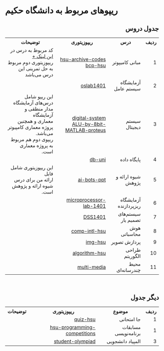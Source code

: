 # ریپوهای مربوط به دانشگاه حکیم

<div dir='rtl'>
<h2>جدول دروس</h2>
<table>
  <tr>
    <th>ردیف</th>
    <th>درس</th>
    <th>ریپوزیتوری</th>
    <th>توضیحات</th>
  </tr>
  <tr>
    <td>1</td>
    <td>مبانی کامیپوتر</td>
    <td>
        <a href='https://github.com/EnAnsari/hsu-archive-codes/'>hsu-archive-codes</a><br>
        <a href='https://github.com/EnAnsari/bcp-hsu'>bcp-hsu</a>
    </td>
    <td>کد مربوط به درس در 
        <a href='https://github.com/EnAnsari/hsu-archive-codes/tree/main/semiterm_1/Programming-Basics'>این لینک +</a><br>
        ریپوزیتوری دوم مربوط به حل تمرینی این درس می‌باشد
    </td>
  </tr>
  <tr>
    <td>2</td>
    <td>آزمایشگاه سیستم عامل</td>
    <td>
        <a href='https://github.com/EnAnsari/oslab1401'>oslab1401</a>
    </td>
    <td></td>
  </tr>
  <tr>
    <td>3</td>
    <td>سیستم دیجیتال</td>
    <td>
        <a href='https://github.com/EnAnsari/digital-system'>digital-system</a><br><a href='https://github.com/EnAnsari/ALU-by-8bit-MATLAB-proteus'>ALU-by-8bit-MATLAB-proteus</a>
    </td>
    <td>این ریپو شامل درس‌های آزمایشگاه مدار منطقی و آزمایشگاه<br>معماری و همچنین پروژه معماری کامپیوتر می‌باشد.<br>ریپوی دوم هم مربوط به پروژه معماری است.</td>
  </tr>
  <tr>
    <td>4</td>
    <td>پایگاه داده</td>
    <td>
        <a href='https://github.com/EnAnsari/db-uni'>db-uni</a>
    </td>
    <td></td>
  </tr>
  <tr>
    <td>5</td>
    <td>شیوه ارائه و پژوهش</td>
    <td>
        <a href='https://github.com/EnAnsari/ai-bots-ppt'>ai-bots-ppt</a>
    </td>
    <td>این ریپوزیتوری شامل فایل<br>ارائه من برای درس شیوه ارائه و پژوهش است.</td>
  </tr>
  <tr>
    <td>6</td>
    <td>آزمایشگاه ریزپردازنده</td>
    <td>
        <a href='https://github.com/EnAnsari/microprocessor-lab-1401'>microprocessor-lab-1401</a>
    </td>
    <td></td>
  </tr>
  <tr>
    <td>7</td>
    <td>سیستم‌های تصمیم یار</td>
    <td>
        <a href='https://github.com/EnAnsari/DSS1401'>DSS1401</a>
    </td>
    <td></td>
  </tr>
  <tr>
    <td>8</td>
    <td>هوش محاسباتی</td>
    <td>
        <a href='https://github.com/EnAnsari/comp-intl-hsu'>comp-intl-hsu</a>
    </td>
    <td></td>
  </tr>
  <tr>
    <td>9</td>
    <td>پردازش تصویر</td>
    <td>
        <a href='https://github.com/EnAnsari/img-hsu'>img-hsu</a>
    </td>
    <td></td>
  </tr>
  <tr>
    <td>10</td>
    <td>طراحی الگوریتم</td>
    <td>
        <a href='https://github.com/EnAnsari/algorithm-hsu'>algorithm-hsu</a>
    </td>
    <td></td>
  </tr>
  <tr>
    <td>11</td>
    <td>محیط چندرسانه‌ای</td>
    <td>
        <a href='https://github.com/EnAnsari/multi-media'>multi-media</a>
    </td>
    <td></td>
  </tr>
</table>
<br><h2>دیگر جدول</h2>
<table>
  <tr>
    <th>ردیف</th>
    <th>موضوع</th>
    <th>ریپوزیتوری</th>
    <th>توضیحات</th>
  </tr>
  <tr>
    <td>1</td>
    <td>جا امتحانی</td>
    <td>
        <a href='https://github.com/EnAnsari/quiz-hsu'>quiz-hsu</a>
    </td>
    <td></td>
  </tr>
  <tr>
    <td>1</td>
    <td>مسابقات برنامه‌نویسی</td>
    <td>
        <a href='https://github.com/EnAnsari/hsu-programming-competitions'>hsu-programming-competitions</a>
    </td>
    <td></td>
  </tr>
  <tr>
    <td>3</td>
    <td>المپیاد دانشجویی</td>
    <td>
        <a href='https://github.com/EnAnsari/student-olympiad'>student-olympiad</a>
    </td>
    <td></td>
  </tr>
</table>
</div>

